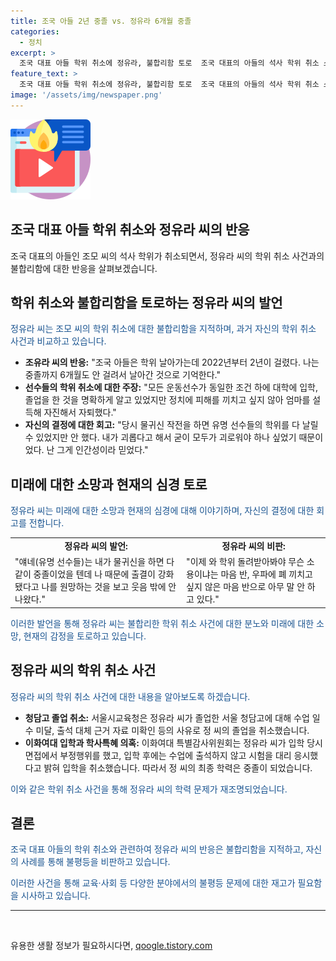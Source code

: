 ```yaml
---
title: 조국 아들 2년 중졸 vs. 정유라 6개월 중졸
categories:
  - 정치
excerpt: >
  조국 대표 아들 학위 취소에 정유라, 불합리함 토로  조국 대표의 아들의 석사 학위 취소 소식에, 최순실의 딸 정유라가 자신의 학위 취소와 비교하여 불합리함을 토로했다. 정유라는 페이스북에 조국 아들은 학위 날아가는데 나는 중졸까지 6개월 안에 날아간 것으로 기억한다며 모든 운동선수가 동일한 조건으로 대학에 입학, 졸업했지만 정치적 피해를 피하기 위해 자진 자퇴했다고 밝혔다. 그러면서 당시 강화된 출석 요구를 피하기 위해 물귀신을 하지 않았으며, 운동선수들의 출결을 인정하자는 주장을 펼쳤다. 이어 정유라는 양심 없는 세상이라며 현실을 비판하였다. 지나고 나서도 학위 반환에는 관심 없다는 입장을 밝히며, 당시의 결정에 대해 변함이 없다고 전했다.
feature_text: >
  조국 대표 아들 학위 취소에 정유라, 불합리함 토로  조국 대표의 아들의 석사 학위 취소 소식에, 최순실의 딸 정유라가 자신의 학위 취소와 비교하여 불합리함을 토로했다. 정유라는 페이스북에 조국 아들은 학위 날아가는데 나는 중졸까지 6개월 안에 날아간 것으로 기억한다며 모든 운동선수가 동일한 조건으로 대학에 입학, 졸업했지만 정치적 피해를 피하기 위해 자진 자퇴했다고 밝혔다. 그러면서 당시 강화된 출석 요구를 피하기 위해 물귀신을 하지 않았으며, 운동선수들의 출결을 인정하자는 주장을 펼쳤다. 이어 정유라는 양심 없는 세상이라며 현실을 비판하였다. 지나고 나서도 학위 반환에는 관심 없다는 입장을 밝히며, 당시의 결정에 대해 변함이 없다고 전했다.
image: '/assets/img/newspaper.png'
---
```


<p><img src="/assets/img/news.png" alt="rentncar 속보" /></p>

<h2>조국 대표 아들 학위 취소와 정유라 씨의 반응</h2>

<p data-ke-size="size16">조국 대표의 아들인 조모 씨의 석사 학위가 취소되면서, 정유라 씨의 학위 취소 사건과의 불합리함에 대한 반응을 살펴보겠습니다.</p>

<h2>학위 취소와 불합리함을 토로하는 정유라 씨의 발언</h2>

<p><span style="color: #1a5490;">정유라 씨는 조모 씨의 학위 취소에 대한 불합리함을 지적하며, 과거 자신의 학위 취소 사건과 비교하고 있습니다.</span></p>

<ul>
    <li><b>조유라 씨의 반응:</b> "조국 아들은 학위 날아가는데 2022년부터 2년이 걸렸다. 나는 중졸까지 6개월도 안 걸려서 날아간 것으로 기억한다."</li>
    <li><b>선수들의 학위 취소에 대한 주장:</b> "모든 운동선수가 동일한 조건 하에 대학에 입학, 졸업을 한 것을 명확하게 알고 있었지만 정치에 피해를 끼치고 싶지 않아 엄마를 설득해 자진해서 자퇴했다."</li>
    <li><b>자신의 결정에 대한 회고:</b> "당시 물귀신 작전을 하면 유명 선수들의 학위를 다 날릴 수 있었지만 안 했다. 내가 괴롭다고 해서 굳이 모두가 괴로워야 하나 싶었기 때문이었다. 난 그게 인간성이라 믿었다."</li>
</ul>

<h2>미래에 대한 소망과 현재의 심경 토로</h2>

<p><span style="color: #1a5490;">정유라 씨는 미래에 대한 소망과 현재의 심경에 대해 이야기하며, 자신의 결정에 대한 회고를 전합니다.</span></p>

<table>
    <tr>
        <td style="text-align: center; height: 17px;"><b>정유라 씨의 발언:</b></td>
        <td style="text-align: center; height: 17px;"><b>정유라 씨의 비판:</b></td>
    </tr>
    <tr>
        <td> "얘네(유명 선수들)는 내가 물귀신을 하면 다같이 중졸이었을 텐데 나 때문에 출결이 강화됐다고 나를 원망하는 것을 보고 웃음 밖에 안 나왔다."</td>
        <td> "이제 와 학위 돌려받아봐야 무슨 소용이냐는 마음 반, 우파에 폐 끼치고 싶지 않은 마음 반으로 아무 말 안 하고 있다."</td>
    </tr>
</table>

<p><span style="color: #1a5490;">이러한 발언을 통해 정유라 씨는 불합리한 학위 취소 사건에 대한 분노와 미래에 대한 소망, 현재의 감정을 토로하고 있습니다.</span></p>

<h2>정유라 씨의 학위 취소 사건</h2>

<p><span style="color: #1a5490;">정유라 씨의 학위 취소 사건에 대한 내용을 알아보도록 하겠습니다.</span></p>

<ul>
    <li><b>청담고 졸업 취소:</b> 서울시교육청은 정유라 씨가 졸업한 서울 청담고에 대해 수업 일수 미달, 출석 대체 근거 자료 미확인 등의 사유로 정 씨의 졸업을 취소했습니다.</li>
    <li><b>이화여대 입학과 학사특혜 의혹:</b> 이화여대 특별감사위원회는 정유라 씨가 입학 당시 면접에서 부정행위를 했고, 입학 후에는 수업에 출석하지 않고 시험을 대리 응시했다고 밝혀 입학을 취소했습니다. 따라서 정 씨의 최종 학력은 중졸이 되었습니다.</li>
</ul>

<p><span style="color: #1a5490;">이와 같은 학위 취소 사건을 통해 정유라 씨의 학력 문제가 재조명되었습니다.</span></p>

<h2>결론</h2>

<p><span style="color: #1a5490;">조국 대표 아들의 학위 취소와 관련하여 정유라 씨의 반응은 불합리함을 지적하고, 자신의 사례를 통해 불평등을 비판하고 있습니다.</span></p>

<p><span style="color: #1a5490;">이러한 사건을 통해 교육·사회 등 다양한 분야에서의 불평등 문제에 대한 재고가 필요함을 시사하고 있습니다.</span></p>

<hr>

<p data-ke-size="size16">&nbsp;</p>
유용한 생활 정보가 필요하시다면, <a href="https://qoogle.tistory.com" rel="dofollow">qoogle.tistory.com</a>


